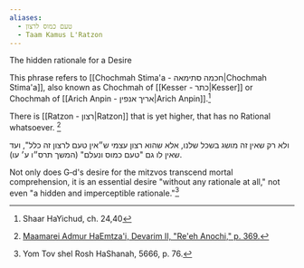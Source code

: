 ```yaml
---
aliases:
  - טעם כמוס לרצון
  - Taam Kamus L'Ratzon
---
```

The hidden rationale for a Desire

This phrase refers to [[Chochmah Stima'a - חכמה סתימאה|Chochmah Stima'a]], also known as Chochmah of [[Kesser - כתר|Kesser]] or Chochmah of [[Arich Anpin - אריך אנפין|Arich Anpin]].[^1]

There is [[Ratzon - רצון|Ratzon]] that is yet higher, that has no Rational whatsoever. [^3]

ולא רק שאין זה מושג בשכל שלנו, אלא שהוא רצון עצמי ש״אין טעם לרצון זה כלל", ועד שאין לו גם "טעם כמוס ונעלם" (המשך תרס״ו ע׳ עו).

Not only does G‑d's desire for the mitzvos transcend mortal comprehension, it is an essential desire "without any rationale at all," not even "a hidden and imperceptible rationale."[^2]

[^1]: Shaar HaYichud, ch. 24,40
[^2]: Yom Tov shel Rosh HaShanah, 5666, p. 76.
[^3]: [Maamarei Admur HaEmtza'i, Devarim II, "Re'eh Anochi," p. 369.](https://www.hebrewbooks.org/pdfpager.aspx?req=15889&st=&pgnum=9&hilite=)